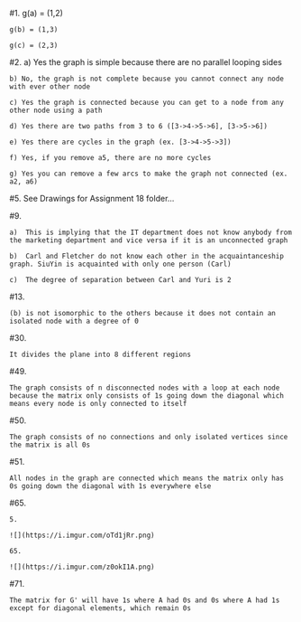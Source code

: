 #1.	g(a) = (1,2)

	g(b) = (1,3)

	g(c) = (2,3)

#2.	a) Yes the graph is simple because there are no parallel looping sides

	b) No, the graph is not complete because you cannot connect any node with ever other node

	c) Yes the graph is connected because you can get to a node from any other node using a path

	d) Yes there are two paths from 3 to 6 ([3->4->5->6], [3->5->6])

	e) Yes there are cycles in the graph (ex. [3->4->5->3])

	f) Yes, if you remove a5, there are no more cycles

	g) Yes you can remove a few arcs to make the graph not connected (ex. a2, a6)

#5.	See Drawings for Assignment 18 folder...

#9.	

	a)	This is implying that the IT department does not know anybody from the marketing department and vice versa if it is an unconnected graph

	b)	Carl and Fletcher do not know each other in the acquaintanceship graph. SiuYin is acquainted with only one person (Carl)

	c)	The degree of separation between Carl and Yuri is 2

#13.	

	(b) is not isomorphic to the others because it does not contain an isolated node with a degree of 0

#30.	

	It divides the plane into 8 different regions

#49.	

	The graph consists of n disconnected nodes with a loop at each node because the matrix only consists of 1s going down the diagonal which means every node is only connected to itself

#50.	

	The graph consists of no connections and only isolated vertices since the matrix is all 0s

#51.	

	All nodes in the graph are connected which means the matrix only has 0s going down the diagonal with 1s everywhere else

#65.	
	
	5.

	![](https://i.imgur.com/oTd1jRr.png)

	65.

	![](https://i.imgur.com/z0okI1A.png)

#71.	
	
	The matrix for G' will have 1s where A had 0s and 0s where A had 1s except for diagonal elements, which remain 0s